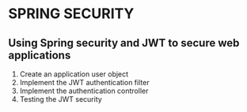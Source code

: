 # SPRING SECURITY

## Using Spring security and JWT to secure web applications
1. Create an application user object
2. Implement the JWT authentication filter
3. Implement the authentication controller
4. Testing the JWT security